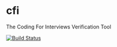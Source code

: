 cfi
===

The Coding For Interviews Verification Tool

[![Build Status](https://travis-ci.org/Crackerz/cfi.png?branch=master)](https://travis-ci.org/Crackerz/cfi)
